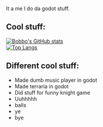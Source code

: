 It a me I do da godot stuff.<br>

## Cool stuff:
[![Bobbo's GitHub stats](https://github-readme-stats.vercel.app/api?username=BobboBoi&theme=transparent&hide_border=true)](https://github.com/anuraghazra/github-readme-stats)
<br>
[![Top Langs](https://github-readme-stats.vercel.app/api/top-langs/?username=BobboBoi&theme=transparent&layout=donut&hide_border=true&hide=html,php,blade,hack,css)](https://github.com/anuraghazra/github-readme-stats)
## Different cool stuff:
- Made dumb music player in godot
- Made terraria in godot
- Did stuff for funny knight game
- Uuhhhhh
- balls
- ye
- bye
